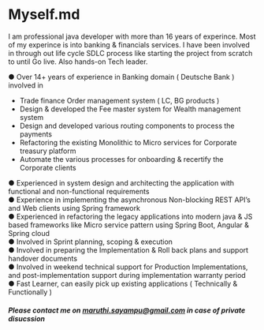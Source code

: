 # Myself.md

I am professional java developer with more than 16 years of experince. Most of my experince is into banking & financials services. I have been involved in through out life cycle SDLC process like starting the project from scratch to until Go live. Also hands-on Tech leader.

● Over 14+ years of experience in Banking domain ( Deutsche Bank ) involved in

* Trade finance Order management system ( LC, BG products )
* Design & developed the Fee master system for Wealth management system
* Design and developed various routing components to process the payments
* Refactoring the existing Monolithic to Micro services for Corporate treasury platform
* Automate the various processes for onboarding & recertify the Corporate clients

● Experienced in system design and architecting the application with functional and non-functional requirements  <br  >
● Experience in implementing the asynchronous Non-blocking REST API’s and Web clients using Spring framework    <br  >
● Experienced in refactoring the legacy applications into modern java & JS based frameworks like Micro service pattern using Spring Boot, Angular & Spring cloud  <br  >
● Involved in Sprint planning, scoping & execution   <br  >
● Involved in preparing the Implementation & Roll back plans and support handover documents    <br  >
● Involved in weekend technical support for Production Implementations, and post-implementation support during implementation warranty period   <br  >
● Fast Learner, can easily pick up existing applications ( Technically & Functionally )   <br  >

##### Please contact me on maruthi.sayampu@gmail.com in case of private disucssion
